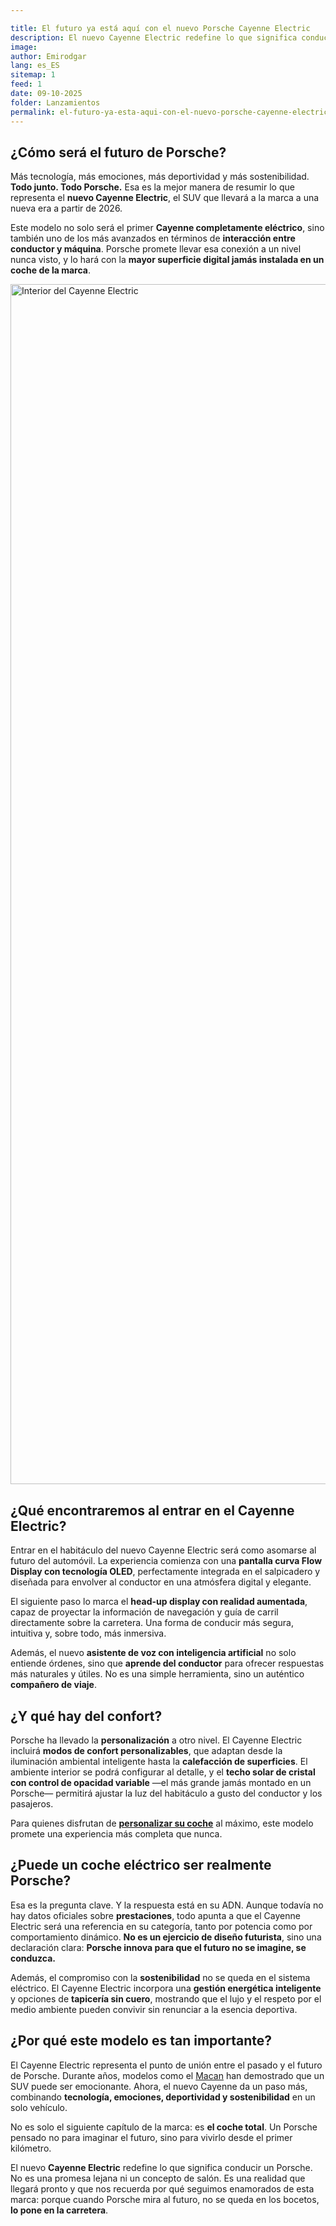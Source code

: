 ```yaml
---

title: El futuro ya está aquí con el nuevo Porsche Cayenne Electric
description: El nuevo Cayenne Electric redefine lo que significa conducir un Porsche. Tecnología, emociones, deportividad y sostenibilidad se fusionan en un modelo que marca el camino hacia el futuro.
image:
author: Emirodgar
lang: es_ES
sitemap: 1
feed: 1
date: 09-10-2025
folder: Lanzamientos
permalink: el-futuro-ya-esta-aqui-con-el-nuevo-porsche-cayenne-electric
---
```


## ¿Cómo será el futuro de Porsche?

Más tecnología, más emociones, más deportividad y más sostenibilidad. **Todo junto. Todo Porsche.**
Esa es la mejor manera de resumir lo que representa el **nuevo Cayenne Electric**, el SUV que llevará a la marca a una nueva era a partir de 2026.

Este modelo no solo será el primer **Cayenne completamente eléctrico**, sino también uno de los más avanzados en términos de **interacción entre conductor y máquina**. Porsche promete llevar esa conexión a un nivel nunca visto, y lo hará con la **mayor superficie digital jamás instalada en un coche de la marca**.

<img width="1920" class="img-responsive" alt="Interior del Cayenne Electric" src="https://github.com/user-attachments/assets/b9626c20-fad7-483a-b4cc-099a87d998dd" />


## ¿Qué encontraremos al entrar en el Cayenne Electric?

Entrar en el habitáculo del nuevo Cayenne Electric será como asomarse al futuro del automóvil. La experiencia comienza con una **pantalla curva Flow Display con tecnología OLED**, perfectamente integrada en el salpicadero y diseñada para envolver al conductor en una atmósfera digital y elegante.

El siguiente paso lo marca el **head-up display con realidad aumentada**, capaz de proyectar la información de navegación y guía de carril directamente sobre la carretera. Una forma de conducir más segura, intuitiva y, sobre todo, más inmersiva.

Además, el nuevo **asistente de voz con inteligencia artificial** no solo entiende órdenes, sino que **aprende del conductor** para ofrecer respuestas más naturales y útiles. No es una simple herramienta, sino un auténtico **compañero de viaje**.

## ¿Y qué hay del confort?

Porsche ha llevado la **personalización** a otro nivel. El Cayenne Electric incluirá **modos de confort personalizables**, que adaptan desde la iluminación ambiental inteligente hasta la **calefacción de superficies**.
El ambiente interior se podrá configurar al detalle, y el **techo solar de cristal con control de opacidad variable** —el más grande jamás montado en un Porsche— permitirá ajustar la luz del habitáculo a gusto del conductor y los pasajeros.

Para quienes disfrutan de **[personalizar su coche](https://mejorimposible.es/extras-porsche)** al máximo, este modelo promete una experiencia más completa que nunca.

## ¿Puede un coche eléctrico ser realmente Porsche?

Esa es la pregunta clave. Y la respuesta está en su ADN.
Aunque todavía no hay datos oficiales sobre **prestaciones**, todo apunta a que el Cayenne Electric será una referencia en su categoría, tanto por potencia como por comportamiento dinámico. **No es un ejercicio de diseño futurista**, sino una declaración clara: **Porsche innova para que el futuro no se imagine, se conduzca.**

Además, el compromiso con la **sostenibilidad** no se queda en el sistema eléctrico. El Cayenne Electric incorpora una **gestión energética inteligente** y opciones de **tapicería sin cuero**, mostrando que el lujo y el respeto por el medio ambiente pueden convivir sin renunciar a la esencia deportiva.

## ¿Por qué este modelo es tan importante?

El Cayenne Electric representa el punto de unión entre el pasado y el futuro de Porsche.
Durante años, modelos como el [Macan](https://mejorimposible.es/porsche-macan) han demostrado que un SUV puede ser emocionante. Ahora, el nuevo Cayenne da un paso más, combinando **tecnología, emociones, deportividad y sostenibilidad** en un solo vehículo.

No es solo el siguiente capítulo de la marca: es **el coche total**. Un Porsche pensado no para imaginar el futuro, sino para vivirlo desde el primer kilómetro.

El nuevo **Cayenne Electric** redefine lo que significa conducir un Porsche.
No es una promesa lejana ni un concepto de salón. Es una realidad que llegará pronto y que nos recuerda por qué seguimos enamorados de esta marca: porque cuando Porsche mira al futuro, no se queda en los bocetos, **lo pone en la carretera**.
